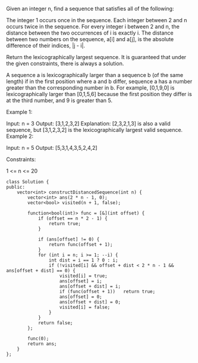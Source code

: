 Given an integer n, find a sequence that satisfies all of the following:

The integer 1 occurs once in the sequence.
Each integer between 2 and n occurs twice in the sequence.
For every integer i between 2 and n, the distance between the two occurrences of i is exactly i.
The distance between two numbers on the sequence, a[i] and a[j], is the absolute difference of their indices, |j - i|.

Return the lexicographically largest sequence. It is guaranteed that under the given constraints, there is always a solution.

A sequence a is lexicographically larger than a sequence b (of the same length) if in the first position where a and b differ, sequence a has a number greater than the corresponding number in b. For example, [0,1,9,0] is lexicographically larger than [0,1,5,6] because the first position they differ is at the third number, and 9 is greater than 5.

 

Example 1:

Input: n = 3
Output: [3,1,2,3,2]
Explanation: [2,3,2,1,3] is also a valid sequence, but [3,1,2,3,2] is the lexicographically largest valid sequence.
Example 2:

Input: n = 5
Output: [5,3,1,4,3,5,2,4,2]
 

Constraints:

1 <= n <= 20

```
class Solution {
public:
    vector<int> constructDistancedSequence(int n) {
        vector<int> ans(2 * n - 1, 0);
        vector<bool> visited(n + 1, false);
        
        function<bool(int)> func = [&](int offset) {
            if (offset == n * 2 - 1) {
                return true;
            }
            
            if (ans[offset] != 0) {    
                return func(offset + 1);
            }
            for (int i = n; i >= 1; --i) {
                int dist = i == 1 ? 0 : i;
                if (!visited[i] && offset + dist < 2 * n - 1 && ans[offset + dist] == 0) {
                    visited[i] = true;
                    ans[offset] = i;
                    ans[offset + dist] = i;
                    if (func(offset + 1))   return true;
                    ans[offset] = 0;
                    ans[offset + dist] = 0;
                    visited[i] = false;
                }
            }
            return false;
        };
        
        func(0);
        return ans;
    }
};
```
